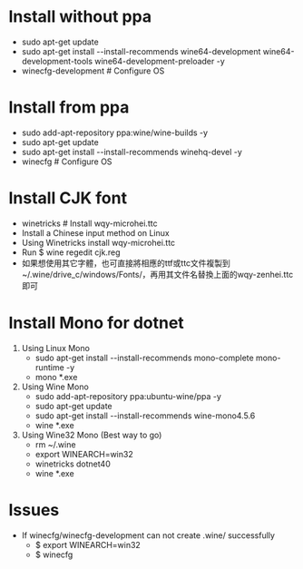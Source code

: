 Install without ppa
=====
* sudo apt-get update
* sudo apt-get install --install-recommends wine64-development wine64-development-tools wine64-development-preloader -y
* winecfg-development # Configure OS

Install from ppa
=====
* sudo add-apt-repository ppa:wine/wine-builds -y
* sudo apt-get update
* sudo apt-get install --install-recommends winehq-devel -y
* winecfg # Configure OS

Install CJK font
=====
* winetricks # Install wqy-microhei.ttc
* Install a Chinese input method on Linux
* Using Winetricks install wqy-microhei.ttc 
* Run $ wine regedit cjk.reg
* 如果想使用其它字體，也可直接將相應的ttf或ttc文件複製到~/.wine/drive_c/windows/Fonts/，再用其文件名替換上面的wqy-zenhei.ttc即可

Install Mono for dotnet
=====
1. Using Linux Mono
    * sudo apt-get install --install-recommends mono-complete mono-runtime -y
    * mono *.exe
2. Using Wine Mono
    * sudo add-apt-repository ppa:ubuntu-wine/ppa -y
    * sudo apt-get update
    * sudo apt-get install --install-recommends wine-mono4.5.6
    * wine *.exe
3. Using Wine32 Mono (Best way to go)
    * rm ~/.wine
    * export WINEARCH=win32
    * winetricks dotnet40
    * wine *.exe
    
Issues
=====
* If winecfg/winecfg-development can not create .wine/ successfully
    * $ export WINEARCH=win32
    * $ winecfg